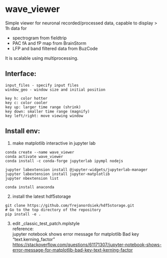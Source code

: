 # wave_viewer

Simple viewer for neuronal recorded/processed data, capable to display > 1h data for
  - spectrogram from fieldtrip
  - PAC fA and fP map from BrainStorm
  - LFP and band filtered data from BuzCode

It is scalable using multiprocessing.

## Interface:
    input_files - specify input files
    window_geo - window size and initial position

    key h: color hotter
    key c: color cooler
    key up: larger time range (shrink)
    key down: smaller time range (magnify)
    key left/right: move viewing window

## Install env:
1. make matplotlib interactive in jupyter lab
```
conda create --name wave_viewer
conda activate wave_viewer
conda install -c conda-forge jupyterlab ipympl nodejs

jupyter labextension install @jupyter-widgets/jupyterlab-manager
jupyter labextension install jupyter-matplotlib
jupyter nbextension list 

conda install anaconda
```
2. install the latest hdf5storage
```
git clone https://github.com/frejanordsiek/hdf5storage.git
# Go to the top directory of the repository
pip install -e .
```
3. edit _classic_test_patch.mplstyle<BR>
  reference:<BR>
  jupyter notebook shows error message for matplotlib Bad key “text.kerning_factor”<BR>
  https://stackoverflow.com/questions/61171307/jupyter-notebook-shows-error-message-for-matplotlib-bad-key-text-kerning-factor
